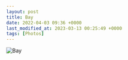 ```yaml
---
layout: post
title: Bay
date: 2022-04-03 09:36 +0000
last_modified_at: 2023-03-13 00:25:49 +0000
tags: [Photos]
---
```


![Bay](//i.chenna.me/photos/prod/2022-04-03_09_36_32.jpg)
